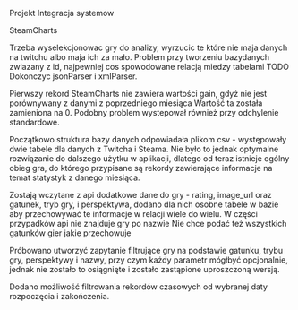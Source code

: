 Projekt Integracja systemow

SteamCharts

Trzeba wyselekcjonowac gry do analizy, wyrzucic te które nie maja danych na twitchu albo maja ich za mało.
Problem przy tworzeniu bazydanych zwiazany z id, najpewniej cos spowodowane relacją miedzy tabelami
TODO Dokonczyc jsonParser i xmlParser.

Pierwszy rekord SteamCharts nie zawiera wartości gain, gdyż nie jest porównywany z danymi z poprzedniego miesiąca
Wartość ta została zamieniona na 0. Podobny problem wystepował również przy odchylenie standardowe.

Początkowo struktura bazy danych odpowiadała plikom csv - występowały dwie tabele dla danych z Twitcha i Steama.
Nie było to jednak optymalne rozwiązanie do dalszego użytku w aplikacji, dlatego od teraz istnieje ogólny obieg gra,
do którego przypisane są rekordy zawierające informacje na temat statystyk z danego miesiąca.

Zostają wczytane z api dodatkowe dane do gry - rating, image_url oraz gatunek, tryb gry, i perspektywa, dodano dla nich
osobne tabele w bazie aby przechowywać te informacje w relacji wiele do wielu. W części przypadków api nie znajduje gry po nazwie
Nie chce podać też wszystkich gatunków gier jakie przechowuje

Próbowano utworzyć zapytanie filtrujące gry na podstawie gatunku, trybu gry, perspektywy i nazwy, przy czym każdy parametr mógłbyć opcjonalnie, jednak nie zostało
to osiągnięte i zostało zastąpione uproszczoną wersją.

Dodano możliwość filtrowania rekordów czasowych od wybranej daty rozpoczęcia i zakończenia.
